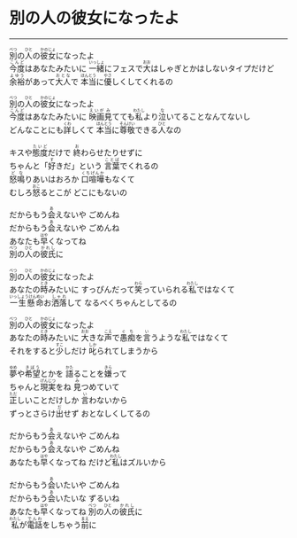 # 別の人の彼女になったよ
---
<lyric>
<ruby>別<rt>べつ</rt></ruby>の<ruby>人<rt>ひと</rt></ruby>の<ruby>彼女<rt>かのじょ</rt></ruby>になったよ<br/>&#13;
<ruby>今度<rt>こんど</rt></ruby>はあなたみたいに <ruby>一緒<rt>いっしょ</rt></ruby>にフェスで<ruby>大<rt>おお</rt></ruby>はしゃぎとかはしないタイプだけど<br/>&#13;
<ruby>余裕<rt>よゆう</rt></ruby>があって<ruby>大人<rt>おとな</rt></ruby>で <ruby>本当<rt>ほんとう</rt></ruby>に<ruby>優<rt>やさ</rt></ruby>しくしてくれるの<br/>&#13;
<br/>&#13;
<ruby>別<rt>べつ</rt></ruby>の<ruby>人<rt>ひと</rt></ruby>の<ruby>彼女<rt>かのじょ</rt></ruby>になったよ<br/>&#13;
<ruby>今度<rt>こんど</rt></ruby>はあなたみたいに <ruby>映画<rt>えいが</rt></ruby><ruby>見<rt>み</rt></ruby>てても<ruby>私<rt>わたし</rt></ruby>より<ruby>泣<rt>な</rt></ruby>いてることなんてないし<br/>&#13;
どんなことにも<ruby>詳<rt>くわ</rt></ruby>しくて <ruby>本当<rt>ほんとう</rt></ruby>に<ruby>尊敬<rt>そんけい</rt></ruby>できる<ruby>人<rt>ひと</rt></ruby>なの<br/>&#13;
<br/>&#13;
キスや<ruby>態度<rt>たいど</rt></ruby>だけで <ruby>終<rt>お</rt></ruby>わらせたりせずに<br/>&#13;
ちゃんと「<ruby>好<rt>す</rt></ruby>きだ」という <ruby>言葉<rt>ことば</rt></ruby>でくれるの<br/>&#13;
<ruby>怒鳴<rt>どな</rt></ruby>りあいはおろか <ruby>口喧嘩<rt>くちげんか</rt></ruby>もなくて<br/>&#13;
むしろ<ruby>怒<rt>おこ</rt></ruby>るとこが どこにもないの<br/>&#13;
<br/>&#13;
だからもう<ruby>会<rt>あ</rt></ruby>えないや ごめんね<br/>&#13;
だからもう<ruby>会<rt>あ</rt></ruby>えないや ごめんね<br/>&#13;
あなたも<ruby>早<rt>はや</rt></ruby>くなってね<br/>&#13;
<ruby>別<rt>べつ</rt></ruby>の<ruby>人<rt>ひと</rt></ruby>の<ruby>彼氏<rt>かれし</rt></ruby>に<br/>&#13;
<br/>&#13;
<ruby>別<rt>べつ</rt></ruby>の<ruby>人<rt>ひと</rt></ruby>の<ruby>彼女<rt>かのじょ</rt></ruby>になったよ<br/>&#13;
あなたの<ruby>時<rt>とき</rt></ruby>みたいに すっぴんだって<ruby>笑<rt>わら</rt></ruby>っていられる<ruby>私<rt>わたし</rt></ruby>ではなくて<br/>&#13;
<ruby>一生懸命<rt>いっしょうけんめい</rt></ruby>お<ruby>洒落<rt>しゃれ</rt></ruby>して なるべくちゃんとしてるの<br/>&#13;
<br/>&#13;
<ruby>別<rt>べつ</rt></ruby>の<ruby>人<rt>ひと</rt></ruby>の<ruby>彼女<rt>かのじょ</rt></ruby>になったよ<br/>&#13;
あなたの<ruby>時<rt>とき</rt></ruby>みたいに <ruby>大<rt>おお</rt></ruby>きな<ruby>声<rt>こえ</rt></ruby>で<ruby>愚痴<rt>ぐち</rt></ruby>を<ruby>言<rt>い</rt></ruby>うような<ruby>私<rt>わたし</rt></ruby>ではなくて<br/>&#13;
それをすると<ruby>少<rt>すこ</rt></ruby>しだけ <ruby>叱<rt>しか</rt></ruby>られてしまうから<br/>&#13;
<br/>&#13;
<ruby>夢<rt>ゆめ</rt></ruby>や<ruby>希望<rt>きぼう</rt></ruby>とかを <ruby>語<rt>かた</rt></ruby>ることを<ruby>嫌<rt>きら</rt></ruby>って<br/>&#13;
ちゃんと<ruby>現実<rt>げんじつ</rt></ruby>をね <ruby>見<rt>み</rt></ruby>つめていて<br/>&#13;
<ruby>正<rt>ただ</rt></ruby>しいことだけしか <ruby>言<rt>い</rt></ruby>わないから<br/>&#13;
ずっとさらけ<ruby>出<rt>だ</rt></ruby>せず おとなしくしてるの<br/>&#13;
<br/>&#13;
だからもう<ruby>会<rt>あ</rt></ruby>えないや ごめんね<br/>&#13;
だからもう<ruby>会<rt>あ</rt></ruby>えないや ごめんね<br/>&#13;
あなたも<ruby>早<rt>はや</rt></ruby>くなってね だけど<ruby>私<rt>わたし</rt></ruby>はズルいから<br/>&#13;
<br/>&#13;
だからもう<ruby>会<rt>あ</rt></ruby>いたいや ごめんね<br/>&#13;
だからもう<ruby>会<rt>あ</rt></ruby>いたいな ずるいね<br/>&#13;
あなたも<ruby>早<rt>はや</rt></ruby>くなってね <ruby>別<rt>べつ</rt></ruby>の<ruby>人<rt>ひと</rt></ruby>の<ruby>彼氏<rt>かれし</rt></ruby>に<br/>&#13;
<ruby>私<rt>わたし</rt></ruby>が<ruby>電話<rt>でんわ</rt></ruby>をしちゃう<ruby>前<rt>まえ</rt></ruby>に<br/>&#13;
</lyric>
